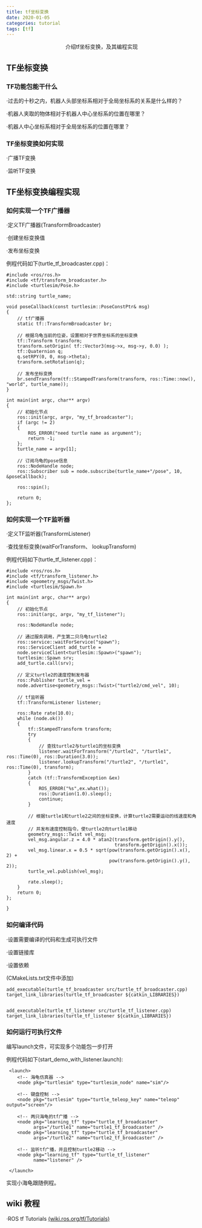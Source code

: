 ```yaml
---
title: tf坐标变换
date: 2020-01-05
categories: tutorial
tags: [tf]
---
```


<center>介绍tf坐标变换，及其编程实现</center>

<!-- more -->

## TF坐标变换

### TF功能包能干什么

·过去的十秒之内，机器人头部坐标系相对于全局坐标系的关系是什么样的？

·机器人夹取的物体相对于机器人中心坐标系的位置在哪里？

·机器人中心坐标系相对于全局坐标系的位置在哪里？

### TF坐标变换如何实现

·广播TF变换

·监听TF变换

## TF坐标变换编程实现

### 如何实现一个TF广播器

·定义TF广播器(TransformBroadcaster)

·创建坐标变换值

·发布坐标变换

例程代码如下(turtle_tf_broadcaster.cpp)：

```
#include <ros/ros.h>
#include <tf/transform_broadcaster.h>
#include <turtlesim/Pose.h>

std::string turtle_name;

void poseCallback(const turtlesim::PoseConstPtr& msg)
{
    // tf广播器
    static tf::TransformBroadcaster br;

    // 根据乌龟当前的位姿，设置相对于世界坐标系的坐标变换
    tf::Transform transform;
    transform.setOrigin( tf::Vector3(msg->x, msg->y, 0.0) );
    tf::Quaternion q;
    q.setRPY(0, 0, msg->theta);
    transform.setRotation(q);

    // 发布坐标变换
    br.sendTransform(tf::StampedTransform(transform, ros::Time::now(), "world", turtle_name));
}

int main(int argc, char** argv)
{
    // 初始化节点
    ros::init(argc, argv, "my_tf_broadcaster");
    if (argc != 2)
    {
        ROS_ERROR("need turtle name as argument"); 
        return -1;
    };
    turtle_name = argv[1];

    // 订阅乌龟的pose信息
    ros::NodeHandle node;
    ros::Subscriber sub = node.subscribe(turtle_name+"/pose", 10, &poseCallback);

    ros::spin();

    return 0;
};
```

### 如何实现一个TF监听器

·定义TF监听器(TransformListener)

·查找坐标变换(waitForTransform、 lookupTransform)

例程代码如下(turtle_tf_listener.cpp)：

```
#include <ros/ros.h>
#include <tf/transform_listener.h>
#include <geometry_msgs/Twist.h>
#include <turtlesim/Spawn.h>

int main(int argc, char** argv)
{
    // 初始化节点
    ros::init(argc, argv, "my_tf_listener");

    ros::NodeHandle node;

    // 通过服务调用，产生第二只乌龟turtle2
    ros::service::waitForService("spawn");
    ros::ServiceClient add_turtle =
    node.serviceClient<turtlesim::Spawn>("spawn");
    turtlesim::Spawn srv;
    add_turtle.call(srv);

    // 定义turtle2的速度控制发布器
    ros::Publisher turtle_vel =
    node.advertise<geometry_msgs::Twist>("turtle2/cmd_vel", 10);

    // tf监听器
    tf::TransformListener listener;

    ros::Rate rate(10.0);
    while (node.ok())
    {
        tf::StampedTransform transform;
        try
        {
            // 查找turtle2与turtle1的坐标变换
            listener.waitForTransform("/turtle2", "/turtle1", ros::Time(0), ros::Duration(3.0));
            listener.lookupTransform("/turtle2", "/turtle1", ros::Time(0), transform);
        }
        catch (tf::TransformException &ex) 
        {
            ROS_ERROR("%s",ex.what());
            ros::Duration(1.0).sleep();
            continue;
        }

        // 根据turtle1和turtle2之间的坐标变换，计算turtle2需要运动的线速度和角速度
        // 并发布速度控制指令，使turtle2向turtle1移动
        geometry_msgs::Twist vel_msg;
        vel_msg.angular.z = 4.0 * atan2(transform.getOrigin().y(),
                                        transform.getOrigin().x());
        vel_msg.linear.x = 0.5 * sqrt(pow(transform.getOrigin().x(), 2) +
                                      pow(transform.getOrigin().y(), 2));
        turtle_vel.publish(vel_msg);

        rate.sleep();
    }
    return 0;
};

}
```

### 如何编译代码

·设置需要编译的代码和生成可执行文件

·设置链接库

·设置依赖

(CMakeLists.txt文件中添加)

```
add_executable(turtle_tf_broadcaster src/turtle_tf_broadcaster.cpp)
target_link_libraries(turtle_tf_broadcaster ${catkin_LIBRARIES})


add_executable(turtle_tf_listener src/turtle_tf_listener.cpp)
target_link_libraries(turtle_tf_listener ${catkin_LIBRARIES})
```

### 如何运行可执行文件

编写launch文件，可实现多个功能包一步打开

例程代码如下(start_demo_with_listener.launch):

```
 <launch>
    <!-- 海龟仿真器 -->
    <node pkg="turtlesim" type="turtlesim_node" name="sim"/>

    <!-- 键盘控制 -->
    <node pkg="turtlesim" type="turtle_teleop_key" name="teleop" output="screen"/>

    <!-- 两只海龟的tf广播 -->
    <node pkg="learning_tf" type="turtle_tf_broadcaster"
          args="/turtle1" name="turtle1_tf_broadcaster" />
    <node pkg="learning_tf" type="turtle_tf_broadcaster"
          args="/turtle2" name="turtle2_tf_broadcaster" />

    <!-- 监听tf广播，并且控制turtle2移动 -->
    <node pkg="learning_tf" type="turtle_tf_listener"
          name="listener" />

 </launch>
```

实现小海龟跟随例程。

## wiki 教程

·ROS tf Tutorials
[(wiki.ros.org/tf/Tutorials)](http://wiki.ros.org/tf/Tutorials)

